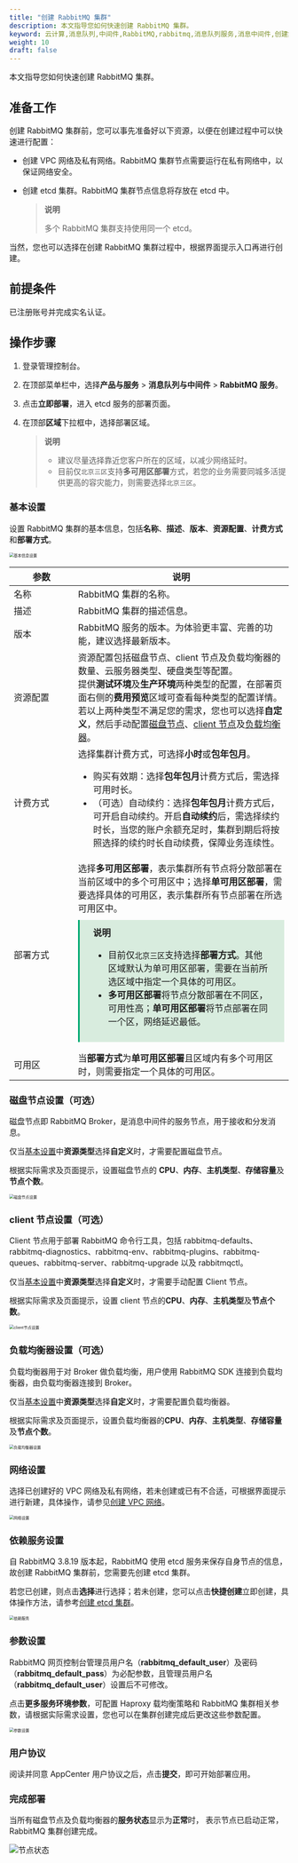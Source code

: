 ```yaml
---
title: "创建 RabbitMQ 集群"
description: 本文指导您如何快速创建 RabbitMQ 集群。
keyword: 云计算,消息队列,中间件,RabbitMQ,rabbitmq,消息队列服务,消息中间件,创建集群
weight: 10
draft: false
---
```


本文指导您如何快速创建 RabbitMQ 集群。

## 准备工作

创建 RabbitMQ 集群前，您可以事先准备好以下资源，以便在创建过程中可以快速进行配置：

- 创建 VPC 网络及私有网络。RabbitMQ 集群节点需要运行在私有网络中，以保证网络安全。

- 创建 etcd 集群。RabbitMQ 集群节点信息将存放在 etcd 中。

  > **说明**
  >
  > 多个 RabbitMQ 集群支持使用同一个 etcd。

当然，您也可以选择在创建 RabbitMQ 集群过程中，根据界面提示入口再进行创建。

## 前提条件

已注册账号并完成实名认证。

## 操作步骤

1. 登录管理控制台。

2. 在顶部菜单栏中，选择**产品与服务** > **消息队列与中间件** > **RabbitMQ 服务**。

3. 点击**立即部署**，进入 etcd 服务的部署页面。

4. 在顶部**区域**下拉框中，选择部署区域。

   > **说明**
   >
   > - 建议尽量选择靠近您客户所在的区域，以减少网络延时。
   > - 目前仅`北京三区`支持**多可用区部署**方式，若您的业务需要同城多活提供更高的容灾能力，则需要选择`北京三区`。

### 基本设置

设置 RabbitMQ 集群的基本信息，包括**名称**、**描述**、**版本**、**资源配置**、**计费方式**和**部署方式**。

<img src="../../_images/base_setup.png" alt="基本信息设置" style="zoom:50%;" />

| <span style="display:inline-block;width:100px">参数</span> | 说明                                                         |
| ---------------------------------------------------------- | ------------------------------------------------------------ |
| 名称                                                       | RabbitMQ 集群的名称。                                        |
| 描述                                                       | RabbitMQ 集群的描述信息。                                    |
| 版本                                                       | RabbitMQ 服务的版本。为体验更丰富、完善的功能，建议选择最新版本。 |
| 资源配置                                                   | 资源配置包括磁盘节点、client 节点及负载均衡器的数量、云服务器类型、硬盘类型等配置。<br/>提供**测试环境**及**生产环境**两种类型的配置，在部署页面右侧的**费用预览**区域可查看每种类型的配置详情。若以上两种类型不满足您的需求，您也可以选择**自定义**，然后手动配置[磁盘节点](#磁盘节点设置可选)、[client 节点](#client节点设置可选)及[负载均衡器](#负载均衡器设置可选)。 |
| 计费方式 |  选择集群计费方式，可选择**小时**或**包年包月**。<ul><li>购买有效期：选择**包年包月**计费方式后，需选择可用时长。</li><li>（可选）自动续约：选择**包年包月**计费方式后，可开启自动续约。开启**自动续约**后，需选择续约时长，当您的账户余额充足时，集群到期后将按照选择的续约时长自动续费，保障业务连续性。</li></ul>|
| 部署方式                                                   | 选择**多可用区部署**，表示集群所有节点将分散部署在当前区域中的多个可用区中；选择**单可用区部署**，需要选择具体的可用区，表示集群所有节点部署在所选可用区中。<div style="background-color: #D8ECDE; padding: 10px 24px; margin: 10px 0; border-left: 3px solid #00a971;"><b>说明</b><ul><li>目前仅`北京三区`支持选择**部署方式**。其他区域默认为单可用区部署，需要在当前所选区域中指定一个具体的可用区。</li><li>**多可用区部署**将节点分散部署在不同区，可用性高；**单可用区部署**将节点部署在同一个区，网络延迟最低。</li></ul></div> |
| 可用区                                                     | 当**部署方式**为**单可用区部署**且区域内有多个可用区时，则需要指定一个具体的可用区。 |

### 磁盘节点设置（可选）

磁盘节点即 RabbitMQ Broker，是消息中间件的服务节点，用于接收和分发消息。

仅当[基本设置](#基本设置)中**资源类型**选择**自定义**时，才需要配置磁盘节点。

根据实际需求及页面提示，设置磁盘节点的 **CPU**、**内存**、**主机类型**、**存储容量**及**节点个数**。

<img src="../../_images/disk_setting.png" alt="磁盘节点设置" style="zoom:50%;" />

### client 节点设置（可选）

Client 节点用于部署 RabbitMQ 命令行工具，包括 rabbitmq-defaults、rabbitmq-diagnostics、rabbitmq-env、rabbitmq-plugins、rabbitmq-queues、rabbitmq-server、rabbitmq-upgrade 以及 rabbitmqctl。

仅当[基本设置](#基本设置)中**资源类型**选择**自定义**时，才需要手动配置 Client 节点。

根据实际需求及页面提示，设置 client 节点的**CPU**、**内存**、**主机类型**及**节点个数**。

<img src="../../_images/client_setting.png" alt="client节点设置" style="zoom:50%;" />

### 负载均衡器设置（可选）

负载均衡器用于对 Broker 做负载均衡，用户使用 RabbitMQ SDK 连接到负载均衡器，由负载均衡器连接到 Broker。

仅当[基本设置](#基本设置)中**资源类型**选择**自定义**时，才需要配置负载均衡器。

根据实际需求及页面提示，设置负载均衡器的**CPU**、**内存**、**主机类型**、**存储容量**及**节点个数**。

<img src="../../_images/lb_setting.png" alt="负载均衡器设置" style="zoom:50%;" />

### 网络设置

选择已创建好的 VPC 网络及私有网络，若未创建或已有不合适，可根据界面提示进行新建，具体操作，请参见[创建 VPC 网络](/network/vpc/manual/vpcnet/10_create_vpc/)。

<img src="../../_images/net_setting.png" alt="网络设置" style="zoom:50%;" />

### 依赖服务设置

自 RabbitMQ 3.8.19 版本起，RabbitMQ 使用 etcd 服务来保存自身节点的信息，故创建 RabbitMQ 集群前，您需要先创建 etcd 集群。

若您已创建，则点击**选择**进行选择；若未创建，您可以点击**快捷创建**立即创建，具体操作方法，请参考[创建 etcd 集群](/middware/etcd/quickstart/qs10_deploy_etcd/)。

<img src="../../_images/etcd_setting.png" alt="依赖服务" style="zoom:50%;" />

### 参数设置

RabbitMQ 网页控制台管理员用户名（**rabbitmq_default_user**）及密码（**rabbitmq_default_pass**）为必配参数，且管理员用户名（**rabbitmq_default_user**）设置后不可修改。

点击**更多服务环境参数**，可配置 Haproxy 载均衡策略和 RabbitMQ 集群相关参数，请根据实际需求设置，您也可以在集群创建完成后更改这些参数配置。

<img src="../../_images/para_setting.png" alt="参数设置" style="zoom:50%;" />

### 用户协议

阅读并同意 AppCenter 用户协议之后，点击**提交**，即可开始部署应用。

### 完成部署

当所有磁盘节点及负载均衡器的**服务状态**显示为**正常**时， 表示节点已启动正常， RabbitMQ 集群创建完成。

![节点状态](../../_images/node_tab.png)

